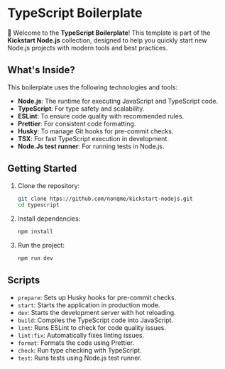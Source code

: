 # TypeScript Boilerplate

🚀 Welcome to the **TypeScript Boilerplate**! This template is part of the **Kickstart Node.js** collection, designed to help you quickly start new Node.js projects with modern tools and best practices.

## What's Inside?

This boilerplate uses the following technologies and tools:

- **Node.js**: The runtime for executing JavaScript and TypeScript code.
- **TypeScript**: For type safety and scalability.
- **ESLint**: To ensure code quality with recommended rules.
- **Prettier**: For consistent code formatting.
- **Husky**: To manage Git hooks for pre-commit checks.
- **TSX**: For fast TypeScript execution in development.
- **Node.Js test runner**: For running tests in Node.js.

## Getting Started

1. Clone the repository:

   ```bash
   git clone htps://github.com/nonqme/kickstart-nodejs.git
   cd typescript
   ```

2. Install dependencies:

   ```bash
   npm install
   ```

3. Run the project:

   ```bash
   npm run dev
   ```

## Scripts

- `prepare`: Sets up Husky hooks for pre-commit checks.
- `start`: Starts the application in production mode.
- `dev`: Starts the development server with hot reloading.
- `build`: Compiles the TypeScript code into JavaScript.
- `lint`: Runs ESLint to check for code quality issues.
- `lint:fix`: Automatically fixes linting issues.
- `format`: Formats the code using Prettier.
- `check`: Run type checking with TypeScript.
- `test`: Runs tests using Node.js test runner.
